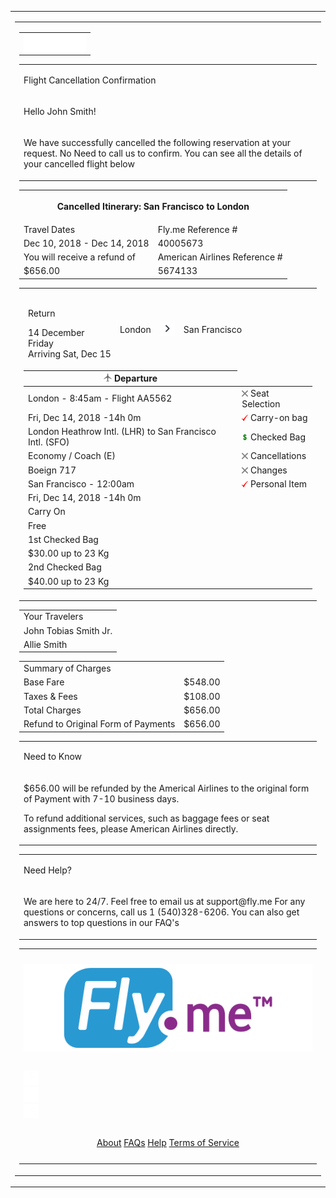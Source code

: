 <table class="wrapper w-full bg-grey-light all-font-sans" cellpadding="0" cellspacing="0" lang="{{ $page->language ?? 'en' }}" role="presentation">
  <tr>
    <td class="sm-w-full py-48" align="center">
      <table class="w-600 sm-w-full" cellpadding="0" cellspacing="0" role="presentation">
        <tr>
          <td align="left" class="px-24">
            <table class="w-full bg-white rounded-sm shadow" cellpadding="0" cellspacing="0" role="presentation">
              <tr>
                <td class="px-4 all-py-8 bg-header bg-header-gradient">
                  <img align="left" src="./img/h-logo.png" width="100" alt="">
                </td>
              </tr>
            </table>
            <table class="w-full bg-white rounded-sm shadow" cellpadding="0" cellspacing="0" role="presentation">
              <tr>
                  <td><p class="pl-16 purple-color text-2xl font-semibold"> Flight Cancellation Confirmation</p></td>
              </tr>
              <tr>
                  <td><p class="pl-16 text-lg font-semibold mb-0 text-grey-darkest"> Hello John Smith!</p></td>
              </tr>
              <tr>
                  <td><p class="pl-16 text-base grey-color"> We have successfully cancelled the following reservation at your request. No Need to call us to confirm. You can see all the details of your cancelled flight below</p></td>
              </tr>
            </table>
            <table class="w-full bg-white confirmation_numbers" cellpadding="0" cellspacing="0" role="presentation">
              <tbody class="grey_wrapper_table">
                <tr>
                  <th COLSPAN=2 class="pl-12">
                    <p class="purple-color text-left text-base font-semibold"> Cancelled Itinerary: San Francisco to London </p>
                  </th>
                </tr>
                <tr>
                  <td>
                    <span class="pl-16 m-0 text-sm font-semibold text-grey-darkest"> Travel Dates</span>
                  </td>
                  <td>
                    <span class="pr-16 m-0 text-sm font-semibold text-grey-darkest"> Fly.me Reference #</span>
                  </td>
                </tr>
                <tr>
                  <td class="pl-16 pt-8">
                    <span class="purple-color m-0 text-base"> Dec 10, 2018 - Dec 14, 2018</span>
                  </td>
                  <td class="pt-8 pr-16">
                    <span class="pr-16 m-0 purple-color m-0 text-base"> 40005673</span>
                  </td>
                </tr>
                <tr>
                  <td class="pl-16 pt-16 text-grey-darkest">
                    <span class="pr-8 m-0 text-sm font-semibold"> You will receive a refund of </span>
                  </td>
                  <td class="pt-16 text-grey-darkest">
                    <span class="pr-16 m-0 text-sm font-semibold"> American Airlines Reference # </span>
                  </td>
                </tr>
                <tr>
                  <td class="pl-16 pt-8 pb-16">
                    <span class="purple-color">$656.00</span>
                  </td>
                  <td class="pt-8 pb-16">
                    <span class="pr-16 m-0 purple-color">5674133</span>
                  </td>
                </tr>
              </tbody>
            </table>
            <!--Flight Details Started -->
            <table class="w-full bg-white confirmation_numbers pt-16" cellpadding="0" cellspacing="0" role="presentation">
              <tbody class="grey_wrapper_table">
                <tr>
                  <td class="px-8 py-16">
                    <table class="w-full">
                      <thead>
                        <tr class="flex justify-left">
                          <td>
                            <p class="m-0 pt-2 text-base text-left purple-color">Return</p>
                            <div>
                              <span class="text-5xl">14</span>
                              <span class="text-sm">December</span>
                              <br>
                              <span class="text-sm">Friday</span>
                              <div class="flex flex-col pt-8 pb-8">
                                <span class="line-wrapper">
                                  <span class="line"></span>
                                </span>
                              </div>
                              <span class="text-xs font-semibold">Arriving Sat, Dec 15</span>
                            </div>
                          </td>
                          <td class="pl-16">
                            <p class="m-0 pt-2 font-semibold text-left text-base purple-color">London</p>
                          </td>
                          <td class="m-0"><img src="img/next-arrow-24.png" alt=""></td>
                          <td> <p class="m-0 pt-2 font-semibold text-base purple-color">San Francisco</p></td>
                        </tr>
                      </thead>
                    </table>
                    <table class="w-full departure-details" cellpadding="0" cellspacing="0" role="presentation">
                        <thead>
                          <tr>
                            <th>
                                <div class="text-left">
                                  <span><img src="img/airplane-7-16.png"  width='13' alt=""> </span>
                                  <span class="m-0 pl-8 text-lg text-left font-normail grey-color">Departure</span>
                                </div>
                              </div>
                            </th>
                          </tr>
                        </thead>
                        <tbody class="w-600">
                          <tr>
                            <td>
                              <span class="text-base font-semibold purple-color">London - 8:45am - Flight AA5562 </span>
                            </td>
                            <td>
                              <span><img src="img/cancel.png" width='10' alt=""> </span>
                              <span class="text-sm grey-color">Seat Selection</span>
                            </td>
                          </tr>
                          <tr>
                            <td>
                              <span class="text-xs font-semibold grey-color">Fri, Dec 14, 2018 -14h 0m </span>
                            </td>
                            <td>
                              <span class="text-right"><img src="img/check-mark.png" width='10' alt=""> </span>
                              <span class="text-sm text-right grey-color">Carry-on bag</span>
                            </td>
                          </tr>
                          <tr>
                            <td class="pt-8">
                              <span class="text-xs font-normal grey-color">London Heathrow Intl. (LHR) to San Francisco Intl. (SFO) </span>
                            </td>
                            <td>
                              <span class="text-right"><img src="img/dollar-sign.png" width='10' alt=""> </span>
                              <span class="text-sm text-right grey-color">Checked Bag</span>
                            </td>
                          </tr>
                          <tr>
                            <td class="pt-4">
                              <span class="text-xs font-normal grey-color">Economy / Coach (E)</span>
                            </td>
                            <td>
                              <span class="text-right"><img src="img/cancel.png" width='10' alt=""> </span>
                              <span class="text-sm text-right grey-color">Cancellations</span>
                            </td>
                          </tr>
                          <tr>
                            <td class="pt-4">
                              <span class="text-xs font-normal grey-color">Boeign 717 </span>
                            </td>
                            <td>
                              <span class="text-right"><img src="img/cancel.png" width='10' alt=""> </span>
                              <span class="text-sm text-right grey-color">Changes</span>
                            </td>
                          </tr>
                          <tr >
                            <td class="pt-8">
                              <span class="text-base font-bold purple-color">San Francisco - 12:00am </span>
                            </td>
                            <td>
                              <span><img src="img/check-mark.png" width='10' alt=""> </span>
                              <span class="text-sm grey-color">Personal Item</span>
                            </td>
                            <tr>
                              <td>
                              <span class="text-xs font-semibold grey-color">Fri, Dec 14, 2018 -14h 0m </span>
                              </td>
                            </tr>
                            <tr>
                              <td class="text-right"><span class="text-xs font-semibold grey-color"> Carry On </span></td>
                            </tr>
                            <tr>
                              <td class="text-right"><span class="text-xs grey-color"> Free </span></td>
                            </tr>
                            <tr>
                              <td class="pt-8 text-right"><span class="text-xs font-semibold grey-color"> 1st Checked Bag </span></td>
                            </tr>
                            <tr>
                              <td class="text-right"><span class="text-xs grey-color"> $30.00 up to 23 Kg</span></td>
                            </tr>
                            <tr>
                              <td class="pt-8 text-right"><span class="text-xs font-semibold grey-color"> 2nd Checked Bag </span></td>
                            </tr>
                            <tr>
                              <td class="text-right"><span class="text-xs grey-color"> $40.00 up to 23 Kg</span></td>
                            </tr>
                          </tr>
                        </tbody>
                    </table>
                  </td>
                </tr>
              </tbody>
            </table>
            <!-- Ended Flight Details -->
            <!-- Your Traverler Started -->
            <table class="w-full bg-white confirmation_numbers pt-32" cellpadding="0" cellspacing="0" role="presentation">
              <tbody class="grey_wrapper_table">
                <tr>
                  <td class="pt-12 pl-16 h-20 text-left text-xl purple-color"> Your Travelers </td>
                </tr>
                <tr>
                  <td class="pt-12 pl-16 grey-color"> <span>John Tobias Smith Jr.</span></td>
                </tr>
                <tr>
                  <td class="pt-12 pb-16 pl-16 grey-color"> <span>Allie Smith</span> </td>
                </tr>
              </tbody>
            </table>
            <!-- Your Traverler Ended -->
            <!-- Summary of Charges Started -->
            <table class="w-full bg-white confirmation_numbers pt-32" cellpadding="0" cellspacing="0" role="presentation">
              <tbody class="grey_wrapper_table">
                <tr>
                  <td class="pt-12 pb-12 pl-16 m-0 leading-20 h-20 text-left text-xl purple-color"> Summary of Charges </td>
                </tr>
                <tr class="flex justify-between">
                  <td>
                    <span class="pl-16 m-0 h-14 text-left text-sm grey-color">Base Fare</span>
                  </td>
                  <td>
                    <span class="m-0 pr-16 h-14 text-right text-sm grey-color">$548.00</span>
                  </td>
                </tr>
                <tr class="pl-16 flex justify-between">
                  <td>
                    <span class="m-0 h-14 text-left text-sm grey-color">Taxes & Fees</span>
                  </td>
                  <td>
                    <span class="m-0 h-14 pr-16 text-right text-sm grey-color">$108.00</span>
                  </td>
                </tr>
                <tr class="pl-16 flex justify-between pt-20">
                  <td>
                    <span class="m-0 h-14 text-left text-sm grey-color">Total Charges</span>
                  </td>
                  <td> <span class="m-0 h-14 pr-16 text-right text-sm grey-color">$656.00</span></td>
                </tr>
                <tr class="pl-16 mb-16 flex justify-between">
                  <td> <span class="m-0 h-14 font-bold text-left text-sm grey-color">Refund to Original Form of Payments</span></td>
                  <td> <span class="m-0 h-14 pr-16 font-bold text-right text-sm grey-color">$656.00</span> </td>
                </tr>
              </tbody>
            </table>
            <!-- Summary of Charges Ended -->
            <table class="w-full pt-24 bg-white rounded-sm shadow" cellpadding="0" cellspacing="0" role="presentation">
              <tr>
                <td class="px-24">
                  <p class="text-lg font-bold purple-color"> Need to Know</p>
                </td>
              </tr>
              <tr>
                <td class="pl-24 pr-24 grey-color">
                  <p class="m-0 text-left text-base all-text-justify"> $656.00 will be refunded by the Americal Airlines to the original form of Payment with 7-10 business days.</p>
                  <p class="pt-8 text-left text-base all-text-justify"> To refund additional services,  such as baggage fees or seat assignments fees, please American Airlines directly.</p>
                </td>
              </tr>
            </table>
            <table class="w-full pb-20 bg-white rounded-sm shadow" cellpadding="0" cellspacing="0" role="presentation">
              <tr>
                <td class="pl-24">
                  <p class="purple-color text-lg font-bold mb-0"> Need Help? </p>
                </td>
              </tr>
              <tr>
                <td class="pl-24 pr-24 grey-color">
                  <p class="text-left text-base all-text-justify"> We are here to 24/7. Feel free to email us at <span class="footer_link_color">support@fly.me</span> For any questions or concerns, call us 1 (540)328-6206. You can also get answers to top questions in our <span class="footer_link_color"> FAQ's </span></p>
                </td>
              </tr>
            </table>
            <!-- Footer Started -->
            <table class="w-full bgFooter" cellpadding="0" cellspacing="0" role="presentation">
              <tr class="h-40"><td>&zwnj;</td></tr>
              <tr class="h-47">
                <td>
                  <img class="block h-64 mx-auto" src="img/f-logo.png" alt="">
                </td>
              </tr>
              <tr class="h-40"><td>&zwnj;</td></tr>
              <tr class="flex justify-center">
                <td class="text-xs text-grey-dark">
                  <div class="icon-wrapper m-4 mt-0 mb-0">
                    <div class="rounded-full w-40 h-40 footer-rounded-icon">
                      <img class="footer_icon_bg mx-auto footer_icon_color" src="img/w-fb-24.png" alt="">
                    </div>
                  </div>
                  <div class="icon-wrapper m-4 mt-0 mb-0">
                    <div class="rounded-full w-40 h-40 footer-rounded-icon">
                      <img class="footer_icon_bg mx-auto footer_icon_color" src="img/w-insta-24.png" alt="">
                    </div>
                  </div>
                  <div class="icon-wrapper m-4 mt-0 mb-0">
                    <div class="rounded-full w-40 h-40 footer-rounded-icon">
                      <img class="footer_icon_bg mx-auto footer_icon_color" src="img/w-in-24.png" alt="">
                    </div>
                  </div>
                </td>
              </tr>
              <tr class="h-48"><td>&zwnj;</td></tr>
              <tr class="h-56 w-256">
                <td class="px-40">
                  <div align="center">
                    <a href="#" class="px-10 h-24 no-underline footer_link_color">About</a>
                    <a href="#" class="px-10 h-24 no-underline footer_link_color" >FAQs</a>
                    <a href="#" class="px-10 h-24 no-underline footer_link_color">Help</a>
                    <a href="#" class="px-10 h-24 no-underline footer_link_color">Terms of Service</a>
                  </div>
                </td>
              </tr>
              <tr class="h-48"><td>&zwnj;</td></tr>
            </table>
          </td>
        </tr>
      </table>
    </td>
  </tr>
</table>